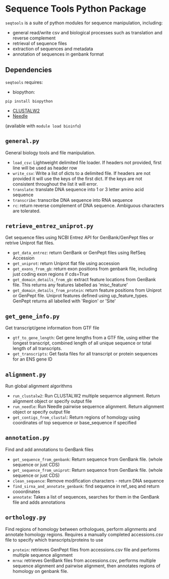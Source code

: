 # Sequence Tools Python Package

`seqtools` is a suite of python modules for sequence manipulation, including:
 - general read/write csv and biological processes such as translation and reverse complement
 - retrieval of sequence files
 - extraction of sequences and metadata
 - annotation of sequences in genbank format

## Dependencies

`seqtools` requires:

 - biopython:

`pip install biopython`

 - [CLUSTALW2](http://www.clustal.org/clustal2/)
 - [Needle](http://emboss.sourceforge.net/apps/release/6.6/emboss/apps/needle.html)

(available with `module load bioinfo`)

## `general.py`

General biology tools and file manipulation.

 - `load_csv`: Lightweight delimited file loader. If headers not provided, first line will be used as header row
 - `write_csv`: Write a list of dicts to a delimited file. If headers are not provided it will use the keys of the first dict. If the keys are not consistent throughout the list it will error.
 - `translate`: translate DNA sequence into 1 or 3 letter amino acid sequence
 - `transcribe`: transcribe DNA sequence into RNA sequence
 - `rc`: return reverse complement of DNA sequence. Ambiguous characters are tolerated.

## `retrieve_entrez_uniprot.py`

Get sequence files using NCBI Entrez API for GenBank/GenPept files or retrive Uniprot flat files.

 - `get_data_entrez`: return GenBank or GenPept files using RefSeq Accession
 - `get_uniprot`: return Uniprot flat file using accession
 - `get_exons_from_gb`: return exon positions from genbank file, including just coding exon regions if cds=True
 - `get_domain_details_from_gb`: extract feature locations from GenBank file. This returns any features labelled as 'misc_feature'
 - `get_domain_details_from_protein`: return feature positions from Uniprot or GenPept file. Uniprot features defined using up_feature_types. GenPept returns all labelled with 'Region' or 'Site'


## `get_gene_info.py`

Get transcript/gene information from GTF file

 - `gtf_to_gene_length`: Get gene lengths from a GTF file, using either the longest transcript, combined length of all unique sequence or total length of all transcripts.
 - `get_transcripts`: Get fasta files for all transcript or protein sequences for an ENS gene ID

## `alignment.py`

Run global alignment algorithms

 - `run_clustalw2`: Run CLUSTALW2 multiple sequernce alignment. Return alignment object or specify output file
 - `run_needle`: Run Needle pairwise sequernce alignment. Return alignment object or specify output file
 - `get_contigs_from_clustal`: Return regions of homology using coordinates of top sequence or base_sequence if specified

## `annotation.py`

Find and add annotations to GenBank files

 - `get_sequence_from_genbank`: Return sequence from GenBank file. (whole sequence or just CDS)
 - `get_sequence_from_uniprot`: Return sequence from GenBank file. (whole sequence or just CDS)
 - `clean_sequence`: Remove modification characters - return DNA sequence
 - `find_sirna_and_annotate_genbank`: find sequence in ref_seq and return cooordinates
 - `annotate`: Takes a list of sequences, searches for them in the GenBank file and adds annotations

## `orthology.py`

Find regions of homology between orthologues, perform alignments and annotate homology regions. Requires a manually completed accessions.csv file to specify which transcripts/proteins to use

 - `protein`: retrieves GenPept files from accessions.csv file and performs multiple sequence alignment
 - `mrna`: retrieves GenBank files from accessions.csv, performs multiple sequence alignment and pairwise alignment, then annotates regions of homology on genbank file.
